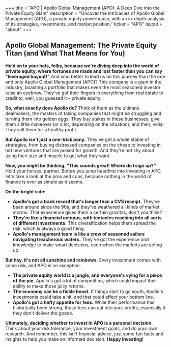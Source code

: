 +++
title = "APO |  Apollo Global Management (APO): A Deep Dive into the Private Equity Giant"
description = "Uncover the intricacies of Apollo Global Management (APO), a private equity powerhouse, with an in-depth analysis of its strategies, investments, and market position."
ticker = "APO"
layout = "about"
+++

        


## Apollo Global Management: The Private Equity Titan (and What That Means for You)

**Hold on to your hats, folks, because we're diving deep into the world of private equity, where fortunes are made and lost faster than you can say "leveraged buyout!"**  And who better to lead us on this journey than the one and only Apollo Global Management (APO)? This company is a giant in the industry, boasting a portfolio that makes even the most seasoned investor raise an eyebrow. They've got their fingers in everything from real estate to credit to, well, you guessed it – private equity. 

**So, what exactly does Apollo do?**  Think of them as the ultimate dealmakers, the masters of taking companies that might be struggling and turning them into golden eggs. They buy stakes in these businesses, give them a little makeover (or a lot, depending on the situation), and then, voila! They sell them for a healthy profit.  

**But Apollo isn't just a one-trick pony.**  They've got a whole stable of strategies, from buying distressed companies on the cheap to investing in hot new ventures that are poised for growth.  And they're not shy about using their size and muscle to get what they want.  

**Now, you might be thinking, "This sounds great! Where do I sign up?"**  Hold your horses, partner.  Before you jump headfirst into investing in APO, let's take a look at the pros and cons, because nothing in the world of finance is ever as simple as it seems.

**On the bright side:**

* **Apollo's got a track record that's longer than a CVS receipt.**  They've been around since the 90s, and they've weathered all kinds of market storms. That experience gives them a certain gravitas, don't you think? 
* **They're like a financial octopus, with tentacles reaching into all sorts of different investments.**  This diversification helps them spread the risk, which is always a good thing. 
* **Apollo's management team is like a crew of seasoned sailors navigating treacherous waters.**  They've got the experience and knowledge to make smart decisions, even when the markets are acting up.

**But hey, it's not all sunshine and rainbows.**  Every investment comes with some risk, and APO is no exception. 

* **The private equity world is a jungle, and everyone's vying for a piece of the pie.**  Apollo's got a lot of competition, which could impact their ability to make those juicy returns. 
* **The economy can be a fickle beast.**  If things start to go south, Apollo's investments could take a hit, and that could affect your bottom line.
* **Apollo's got a hefty appetite for fees.**  While their performance has historically been strong, those fees can eat into your profits, especially if they don't deliver the goods. 

**Ultimately, deciding whether to invest in APO is a personal decision.**  Think about your risk tolerance, your investment goals, and do your own research.  And remember, this isn't financial advice, just some fun facts and insights to help you make an informed decision.  **Happy investing!** 

        
